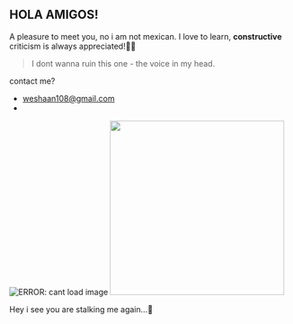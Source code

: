 ## HOLA AMIGOS! ##
A pleasure to meet you, no i am not mexican. 
I love to learn, **constructive** criticism is always appreciated!🚀🤘
> I dont wanna ruin this one - the voice in my head.

contact me? 
- weshaan108@gmail.com 
-                     
![ERROR: cant load image](https://media.giphy.com/media/ycnZqQLGjv8ie7soSH/giphy.gif)
<img src="https://media.giphy.com/media/Ll22OhMLAlVDb8UQWe/giphy.gif" width="310" height="310"/>
<!--![ERROR: cant load image](https://media.giphy.com/media/Ll22OhMLAlVDb8UQWe/giphy.gif =250x250)--->
Hey i see you are stalking me again...👀

<!---
weshaan/weshaan is a ✨ special ✨ repository because its `README.md` (this file) appears on your GitHub profile.
You can click the Preview link to take a look at your changes.
--->

